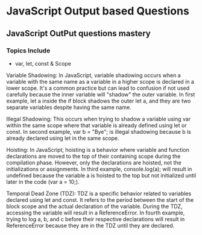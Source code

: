 # JavaScript Output based Questions

## JavaScript OutPut questions mastery

### Topics Include

-   var, let, const & Scope

Variable Shadowing:
In JavaScript, variable shadowing occurs when a variable with the same name as a variable in a higher scope is declared in a lower scope.
It's a common practice but can lead to confusion if not used carefully because the inner variable will "shadow" the outer variable.
In first example, let a inside the if block shadows the outer let a, and they are two separate variables despite having the same name.

Illegal Shadowing:
This occurs when trying to shadow a variable using var within the same scope where that variable is already defined using let or const.
In second example, var b = "Bye"; is illegal shadowing because b is already declared using let in the same scope.

Hoisting:
In JavaScript, hoisting is a behavior where variable and function declarations are moved to the top of their containing scope during the compilation phase.
However, only the declarations are hoisted, not the initializations or assignments.
In third example, console.log(a); will result in undefined because the variable a is hoisted to the top but not initialized until later in the code (var a = 10;).

Temporal Dead Zone (TDZ):
TDZ is a specific behavior related to variables declared using let and const. It refers to the period between the start of the block scope and the actual declaration of the variable.
During the TDZ, accessing the variable will result in a ReferenceError.
In fourth example, trying to log a, b, and c before their respective declarations will result in ReferenceError because they are in the TDZ until they are declared.
